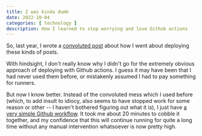 ```yaml
---
title: I was kinda dumb
date: 2022-10-04
categories: [ technology ]
description: How I learned to stop worrying and love Github actions
---
```


So, last year, I wrote a [convoluted post](../hugo) about how I went about deploying these kinds
of posts. 

With hindsight, I don't really know why I didn't go for the extremely obvious approach of
deploying with Github actions. I guess it may have been that I had never used them before,
or mistakenly assumed I had to pay something for runners.

But now I know better. Instead of the convoluted mess which I used before (which, to add insult to
idiocy, also seems to have stopped work for some reason or other -- I haven't bothered figuring out
what it is), I just have [a very simple Github
workflow](https://github.com/vnord/vnordnet/blob/master/.github/workflows/publish.yml). It took me 
about 20 minutes to cobble it together, and my confidence that this will continue running for quite
a long time without any manual intervention whatsoever is now pretty high.

